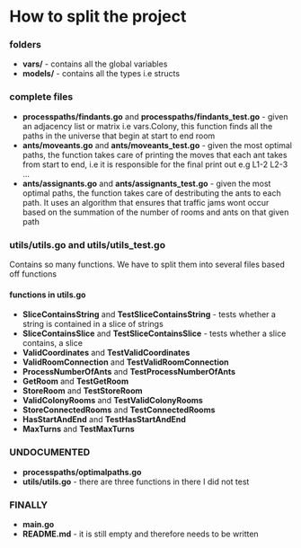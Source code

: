# How to split the project

### folders

+ **vars/** - contains all the global variables
+ **models/** - contains all the types i.e structs

### complete files

+ **processpaths/findants.go** and **processpaths/findants_test.go** - given an adjacency list or matrix i.e vars.Colony, this function finds all the paths in the universe that begin at start to end room
+ **ants/moveants.go** and **ants/moveants_test.go** - given the most optimal paths, the function takes care of printing the moves that each ant takes from start to end, i.e it is responsible for the final print out e.g L1-2 L2-3 ...
+ **ants/assignants.go** and **ants/assignants_test.go** - given the most optimal paths, the function takes care of destributing the ants to each path. It uses an algorithm that ensures that traffic jams wont occur based on the summation of the number of rooms and ants on that given path


### utils/utils.go and utils/utils_test.go

Contains so many functions. We have to split them into several files based off functions

#### functions in utils.go

- **SliceContainsString** and **TestSliceContainsString** - tests whether a string is contained in a slice of strings
- **SliceContainsSlice** and **TestSliceContainsSlice** - tests whether a slice contains, a slice
- **ValidCoordinates** and **TestValidCoordinates**
- **ValidRoomConnection** and **TestValidRoomConnection**
- **ProcessNumberOfAnts** and **TestProcessNumberOfAnts**
- **GetRoom** and **TestGetRoom**
- **StoreRoom** and **TestStoreRoom**
- **ValidColonyRooms** and **TestValidColonyRooms**
- **StoreConnectedRooms** and **TestConnectedRooms**
- **HasStartAndEnd** and **TestHasStartAndEnd**
- **MaxTurns** and **TestMaxTurns**

### UNDOCUMENTED

- **processpaths/optimalpaths.go**
- **utils/utils.go** - there are three functions in there I did not test


### FINALLY

- **main.go**
- **README.md** - it is still empty and therefore needs to be written